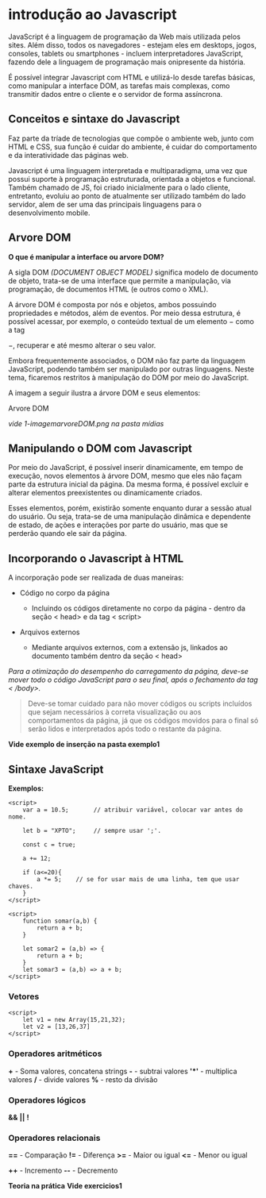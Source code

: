 # introdução ao Javascript

JavaScript é a linguagem de programação da Web mais utilizada pelos sites. Além disso, todos os navegadores - estejam eles em desktops, jogos, consoles, tablets ou smartphones - incluem interpretadores JavaScript, fazendo dele a linguagem de programação mais onipresente da história.

É possível integrar Javascript com HTML e utilizá-lo desde tarefas básicas, como manipular a interface DOM, as tarefas mais complexas, como transmitir dados entre o cliente e o servidor de forma assíncrona. 

## Conceitos e sintaxe do Javascript

Faz parte da tríade de tecnologias que compõe o ambiente web, junto com HTML e CSS, sua função é cuidar do ambiente, é cuidar do comportamento e da interatividade das páginas web. 

Javascript é uma linguagem interpretada e multiparadigma, uma vez que possui suporte à programação estruturada, orientada a objetos e funcional. Também chamado de JS, foi criado inicialmente para o lado cliente, entretanto, evoluiu ao ponto de atualmente ser utilizado também do lado servidor, alem de ser uma das principais linguagens para o desenvolvimento mobile. 

## Arvore DOM

**O que é manipular a interface ou arvore DOM?**

A sigla DOM *(DOCUMENT OBJECT MODEL)* significa modelo de documento de objeto, trata-se de uma interface que permite a manipulação, via programação, de documentos HTML (e outros como o XML). 

A árvore DOM é composta por nós e objetos, ambos possuindo propriedades e métodos, além de eventos. Por meio dessa estrutura, é possível acessar, por exemplo, o conteúdo textual de um elemento − como a tag <p> −, recuperar e até mesmo alterar o seu valor.

Embora frequentemente associados, o DOM não faz parte da linguagem JavaScript, podendo também ser manipulado por outras linguagens. Neste tema, ficaremos restritos à manipulação do DOM por meio do JavaScript.

A imagem a seguir ilustra a árvore DOM e seus elementos:

Arvore DOM

*vide 1-imagemarvoreDOM.png na pasta mídias*

## Manipulando o DOM com Javascript

Por meio do JavaScript, é possível inserir dinamicamente, em tempo de execução, novos elementos à árvore DOM, mesmo que eles não façam parte da estrutura inicial da página. Da mesma forma, é possível excluir e alterar elementos preexistentes ou dinamicamente criados.

Esses elementos, porém, existirão somente enquanto durar a sessão atual do usuário. Ou seja, trata-se de uma manipulação dinâmica e dependente de estado, de ações e interações por parte do usuário, mas que se perderão quando ele sair da página.


## Incorporando o Javascript à HTML 

A incorporação pode ser realizada de duas maneiras: 

*   Código no corpo da página 
    *   Incluindo os códigos diretamente no corpo da página - dentro da seção < head> e da tag < script>

*   Arquivos externos 
    *   Mediante arquivos externos, com a extensão js, linkados ao documento também dentro da seção < head>


*Para a otimização do desempenho do carregamento da página, deve-se mover todo o código JavaScript para o seu final, após o fechamento da tag < /body>.*

> Deve-se tomar cuidado para não mover códigos ou scripts incluídos que sejam necessários à correta visualização ou aos comportamentos da página, já que os códigos movidos para o final só serão lidos e interpretados após todo o restante da página.

**Vide exemplo de inserção na pasta exemplo1**

## Sintaxe JavaScript

**Exemplos:**
~~~~~~~
<script>
    var a = 10.5;       // atribuir variável, colocar var antes do nome. 
    
    let b = "XPTO";     // sempre usar ';'.
    
    const c = true;

    a += 12;

    if (a<=20){
        a *= 5;    // se for usar mais de uma linha, tem que usar chaves. 
    }
</script>

~~~~~~~

~~~~~~~
<script>
    function somar(a,b) {
        return a + b;
    }

    let somar2 = (a,b) => {
        return a + b;
    }
    let somar3 = (a,b) => a + b;
</script>
~~~~~~~
### Vetores
~~~~~~~
<script>
    let v1 = new Array(15,21,32);
    let v2 = [13,26,37]
</script>
~~~~~~~

### Operadores aritméticos 
**+**  - Soma valores, concatena strings
**-** - subtrai valores
**'*'** - multiplica valores
**/** - divide valores
**%** - resto da divisão

### Operadores lógicos

**&&**
**||**
**!**

### Operadores relacionais

**==** - Comparação
**!=** - Diferença
**>=** - Maior ou igual
**<=** - Menor ou igual

**++** - Incremento
**--** - Decremento

**Teoria na prática**
**Vide exercicios1**
